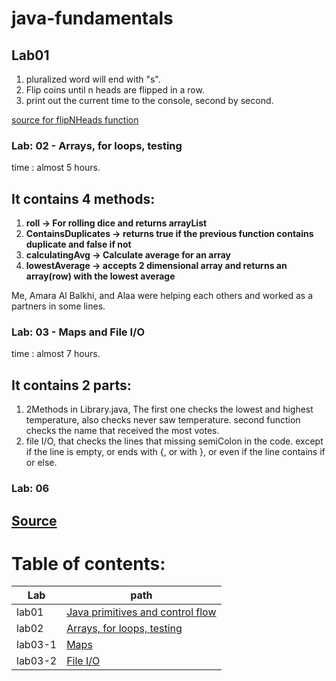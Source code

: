 # java-fundamentals

## Lab01
1.  pluralized word will end with "s".
2. Flip coins until n heads are flipped in a row.
3. print out the current time to the console, second by second.

[source for flipNHeads function](w3school)


### Lab: 02 -  Arrays, for loops, testing
time : almost 5 hours.
  
## It contains 4 methods:
1. **roll -> For rolling dice and returns arrayList**
2. **ContainsDuplicates -> returns true if the previous function contains duplicate and false if not**
3. **calculatingAvg -> Calculate average for an array**
4. **lowestAverage -> accepts 2 dimensional array and returns an array(row) with the lowest average**
  
Me, Amara Al Balkhi, and Alaa were helping each others and worked as a partners in some lines.

### Lab: 03 - Maps and File I/O
time : almost 7 hours.
  
## It contains 2 parts:
1. 2Methods in Library.java, The first one checks the lowest and highest temperature, also checks never saw temperature.
   second function checks the name that received the most votes.
2. file I/O, that checks the lines that missing semiColon in the code.
except if the line is empty, or ends with {, or with }, or even if the line contains if or else.

### Lab: 06

[Source](https://www.javatips.net/api/OrderNowAndroid-master/src/com/data/menu/Restaurant.java#)
---
# Table of contents: 


| Lab |             path                             |
|-----|----------------------------------------------|
|lab01|[Java primitives and control flow](basics/Main.java)|
|lab02|[Arrays, for loops, testing](basiclibrary/src/main/java/Library.java)|
|lab03-1|[Maps](basiclibrary/src/main/java/Library.java)|     
|lab03-2|[File I/O](linter/src/main/java/App.java)|     

